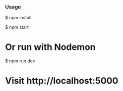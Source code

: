 ### Usage 

$ npm install


$ npm start
# Or run with Nodemon
$ npm run dev

# Visit http://localhost:5000
```
